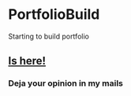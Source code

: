 # PortfolioBuild

Starting to build portfolio

## [Is here!](https://SirNice.xyz)

### Deja your opinion in my mails 
#### 